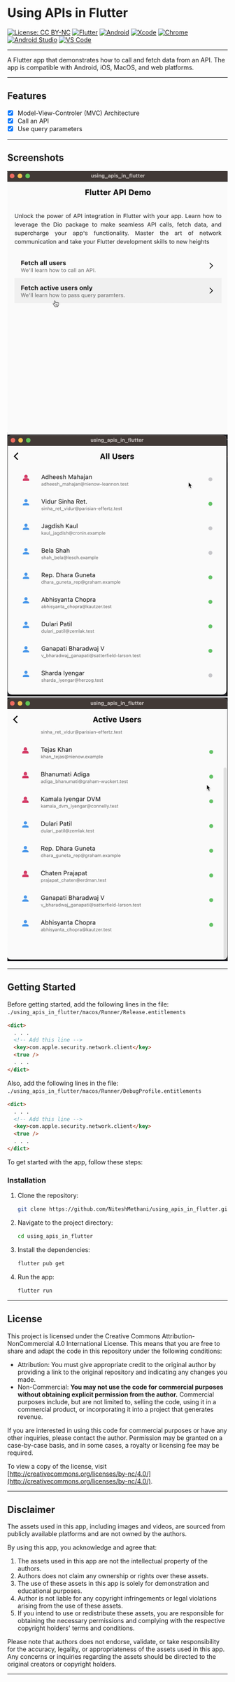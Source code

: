 # Using APIs in Flutter

[![License: CC BY-NC](https://img.shields.io/badge/License-CC%20BY--NC-lightgrey.svg)](http://creativecommons.org/licenses/by-nc/4.0/)
[![Flutter](https://img.shields.io/badge/Flutter-Channel%20master%2C%203.10.0--18.0.pre.13-blue)](https://flutter.dev/docs/development/tools/sdk/releases)
[![Android](https://img.shields.io/badge/Android%20SDK-31.0.0--rc2-red)](https://developer.android.com/studio/releases/sdk-tools)
[![Xcode](https://img.shields.io/badge/Xcode-13.4.1-red)](https://developer.apple.com/xcode/)
[![Chrome](https://img.shields.io/badge/Chrome-Ready-green)](https://www.google.com/chrome/)
[![Android Studio](https://img.shields.io/badge/Android%20Studio-2021.2-green)](https://developer.android.com/studio)
[![VS Code](https://img.shields.io/badge/VS%20Code-1.78.2-green)](https://code.visualstudio.com/)

---

A Flutter app that demonstrates how to call and fetch data from an API. The app is compatible with Android, iOS, MacOS, and web platforms.

---

## Features

- [x] Model-View-Controler (MVC) Architecture
- [x] Call an API
- [x] Use query parameters

---

## Screenshots

![Home Screen](assets/Screenshot1.png)
![All Users Screen](assets/Screenshot2.png)
![Active Users Screen](assets/Screenshot3.png)

---

## Getting Started

Before getting started, add the following lines in the file: `./using_apis_in_flutter/macos/Runner/Release.entitlements`

```html
<dict>
  . . .
  <!-- Add this line -->
  <key>com.apple.security.network.client</key>
  <true />
  . . .
</dict>
```

Also, add the following lines in the file: `./using_apis_in_flutter/macos/Runner/DebugProfile.entitlements`

```html
<dict>
  . . .
  <!-- Add this line -->
  <key>com.apple.security.network.client</key>
  <true />
  . . .
</dict>
```

To get started with the app, follow these steps:

### Installation

1. Clone the repository:

   ```bash
   git clone https://github.com/NiteshMethani/using_apis_in_flutter.git
   ```

2. Navigate to the project directory:

   ```bash
   cd using_apis_in_flutter
   ```

3. Install the dependencies:

   ```bash
   flutter pub get
   ```

4. Run the app:

   ```bash
   flutter run
   ```

---

## License

This project is licensed under the Creative Commons Attribution-NonCommercial 4.0 International License. This means that you are free to share and adapt the code in this repository under the following conditions:

- Attribution: You must give appropriate credit to the original author by providing a link to the original repository and indicating any changes you made.
- Non-Commercial: **You may not use the code for commercial purposes without obtaining explicit permission from the author.** Commercial purposes include, but are not limited to, selling the code, using it in a commercial product, or incorporating it into a project that generates revenue.

If you are interested in using this code for commercial purposes or have any other inquiries, please contact the author. Permission may be granted on a case-by-case basis, and in some cases, a royalty or licensing fee may be required.

To view a copy of the license, visit [http://creativecommons.org/licenses/by-nc/4.0/](http://creativecommons.org/licenses/by-nc/4.0/).

---

## Disclaimer

The assets used in this app, including images and videos, are sourced from publicly available platforms and are not owned by the authors.

By using this app, you acknowledge and agree that:

1. The assets used in this app are not the intellectual property of the authors.
2. Authors does not claim any ownership or rights over these assets.
3. The use of these assets in this app is solely for demonstration and educational purposes.
4. Author is not liable for any copyright infringements or legal violations arising from the use of these assets.
5. If you intend to use or redistribute these assets, you are responsible for obtaining the necessary permissions and complying with the respective copyright holders' terms and conditions.

Please note that authors does not endorse, validate, or take responsibility for the accuracy, legality, or appropriateness of the assets used in this app. Any concerns or inquiries regarding the assets should be directed to the original creators or copyright holders.

---
